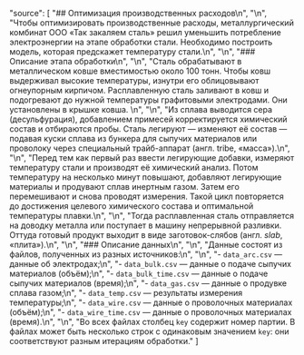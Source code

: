 "source": [
    "## Оптимизация производственных расходов\n",
    "\n",
    "Чтобы оптимизировать производственные расходы, металлургический комбинат ООО «Так закаляем сталь» решил уменьшить потребление электроэнергии на этапе обработки стали. Необходимо построить модель, которая предскажет температуру стали.\n",
    "\n",
    "### Описание этапа обработки\n",
    "\n",
    "Сталь обрабатывают в металлическом ковше вместимостью около 100 тонн. Чтобы ковш выдерживал высокие температуры, изнутри его облицовывают огнеупорным кирпичом. Расплавленную сталь заливают в ковш и подогревают до нужной температуры графитовыми электродами. Они установлены в крышке ковша. \n",
    "\n",
    "Из сплава выводится сера (десульфурация), добавлением примесей корректируется химический состав и отбираются пробы. Сталь легируют — изменяют её состав — подавая куски сплава из бункера для сыпучих материалов или проволоку через специальный трайб-аппарат (англ. tribe, «масса»).\n",
    "\n",
    "Перед тем как первый раз ввести легирующие добавки, измеряют температуру стали и производят её химический анализ. Потом температуру на несколько минут повышают, добавляют легирующие материалы и продувают сплав инертным газом. Затем его перемешивают и снова проводят измерения. Такой цикл повторяется до достижения целевого химического состава и оптимальной температуры плавки.\n",
    "\n",
    "Тогда расплавленная сталь отправляется на доводку металла или поступает в машину непрерывной разливки. Оттуда готовый продукт выходит в виде заготовок-слябов (англ. *slab*, «плита»).\n",
    "\n",
    "### Описание данных\n",
    "\n",
    "Данные состоят из файлов, полученных из разных источников:\n",
    "\n",
    "- `data_arc.csv` — данные об электродах;\n",
    "- `data_bulk.csv` — данные о подаче сыпучих материалов (объём);\n",
    "- `data_bulk_time.csv` *—* данные о подаче сыпучих материалов (время);\n",
    "- `data_gas.csv` — данные о продувке сплава газом;\n",
    "- `data_temp.csv` — результаты измерения температуры;\n",
    "- `data_wire.csv` — данные о проволочных материалах (объём);\n",
    "- `data_wire_time.csv` — данные о проволочных материалах (время).\n",
    "\n",
    "Во всех файлах столбец `key` содержит номер партии. В файлах может быть несколько строк с одинаковым значением `key`: они соответствуют разным итерациям обработки."
   ]
